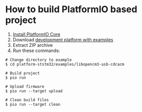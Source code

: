 How to build PlatformIO based project
=====================================

1. [Install PlatformIO Core](http://docs.platformio.org/page/core.html)
2. Download [development platform with examples](https://github.com/platformio/platform-ststm32/archive/develop.zip)
3. Extract ZIP archive
4. Run these commands:

```shell
# Change directory to example
$ cd platform-ststm32/examples/libopencm3-usb-cdcacm

# Build project
$ pio run

# Upload firmware
$ pio run --target upload

# Clean build files
$ pio run --target clean
```
